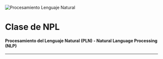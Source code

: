 ![Procesamiento Lenguaje Natural](https://i.postimg.cc/zGN3RqcB/procesamiento-lenguaje-natural.png)

# Clase de NPL
#### Procesamiento del Lenguaje Natural  (PLN) - Natural Language Processing (NLP)
----